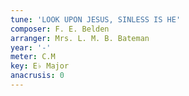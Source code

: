 ```yaml
---
tune: 'LOOK UPON JESUS, SINLESS IS HE'
composer: F. E. Belden
arranger: Mrs. L. M. B. Bateman
year: '-'
meter: C.M
key: E♭ Major
anacrusis: 0
---
```

